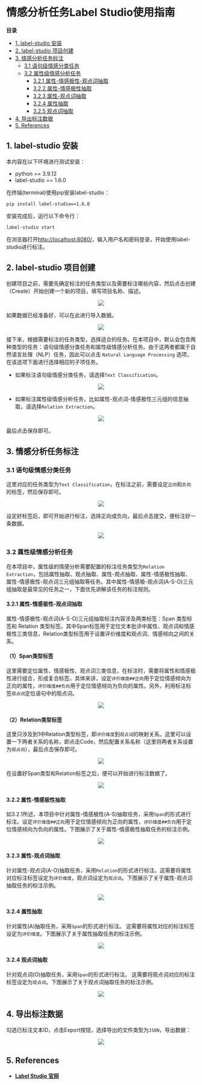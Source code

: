 # 情感分析任务Label Studio使用指南

 **目录**

- [1. label-studio 安装](#1)
- [2. label-studio 项目创建](#2)
- [3. 情感分析任务标注](#3)
    - [3.1 语句级情感分类任务](#3.1)
    - [3.2 属性级情感分析任务](#3.2)
      - [3.2.1 属性-情感极性-观点词抽取](#3.2.1)
      - [3.2.2 属性-情感极性抽取](#3.2.2)
      - [3.2.3 属性-观点词抽取](#3.2.3)
      - [3.2.4 属性抽取](#3.2.4)
      - [3.2.5 观点词抽取](#3.2.5)
- [4. 导出标注数据](#4)
- [5. References](#5)

<a name="1"></a>

## **1. label-studio 安装**
本内容在以下环境进行测试安装：
- python == 3.9.12
- label-studio == 1.6.0

在终端(terminal)使用pip安装label-studio：

```shell
pip install label-studio==1.6.0
```

安装完成后，运行以下命令行：
```shell
label-studio start
```

在浏览器打开[http://localhost:8080/](http://127.0.0.1:8080/)，输入用户名和密码登录，开始使用label-studio进行标注。

<a name="2"></a>

## **2. label-studio 项目创建**

创建项目之前，需要先确定标注的任务类型以及需要标注哪些内容，然后点击创建（Create）开始创建一个新的项目，填写项目名称、描述。

<div align="center">
    <img src=https://user-images.githubusercontent.com/35913314/202995157-9caa0b26-202d-46d2-832a-f1cdf3f9a9b6.png />
</div>

如果数据已经准备好，可以在此进行导入数据。

<div align="center">
    <img src=https://user-images.githubusercontent.com/35913314/202995686-954cc001-4478-46e1-8329-ab3ab02e8a35.png />
</div>


接下来，根据需要标注的任务类型，选择适合的任务。在本项目中，默认会包含两种类型的任务：语句级情感分类任务和属性级情感分析任务。由于这两者都属于自然语言处理（NLP）任务，因此可以点击 `Natural Language Processing` 选项，在该选项下面进行选择相应的子项任务。

- 如果标注语句级情感分类任务，请选择`Text Classification`。

<div align="center">
    <img src=https://user-images.githubusercontent.com/35913314/202996231-a4cf809d-000e-4693-b7c8-70ff2fae22ae.png />
</div>

- 如果标注属性级情感分析任务，比如属性-观点词-情感极性三元组的信息抽取，请选择`Relation Extraction`。

<div align="center">
    <img src=https://user-images.githubusercontent.com/35913314/202997005-e8b0e865-584e-460e-8e68-a41532b6ef1b.png />
</div>

最后点击保存即可。

<a name="3"></a>

## **3. 情感分析任务标注**

<a name="3.1"></a>

### **3.1 语句级情感分类任务**
这里对应的任务类型为`Text Classification`，在标注之前，需要设定`正向`和`负向`的标签，然后保存即可。

<div align="center">
    <img src=https://user-images.githubusercontent.com/40840292/199724082-ee82dceb-dab0-496d-a930-a8ecb284d8b2.png />
</div>

设定好标签后，即可开始进行标注，选择正向或负向，最后点击提交，便标注好一条数据。
<div align="center">
    <img src=https://user-images.githubusercontent.com/35913314/210329413-deff1eb7-3472-463e-aef8-bc9b0456504a.png />
</div>

<a name="3.2"></a>

### **3.2 属性级情感分析任务**

在本项目中，属性级的情感分析需要配置的标注任务类型为`Relation Extraction`，包括属性抽取、观点抽取、属性-观点抽取、属性-情感极性抽取、属性-情感极性-观点词三元组抽取等任务。其中属性-情感极-观点词(A-S-O)三元组抽取是最常见的任务之一，下面优先讲解该任务的标注规则。

<a name="3.2.1"></a>

#### **3.2.1 属性-情感极性-观点词抽取**
属性-情感极性-观点词(A-S-O)三元组抽取标注内容涉及两类标签：Span 类型标签和 Relation 类型标签。其中Span标签用于定位文本批评中属性、观点词和情感极性三类信息，Relation类型标签用于设置评价维度和观点词、情感倾向之间的关系。


#### **（1）Span类型标签**
这里需要定位属性、情感极性、观点词三类信息，在标注时，需要将属性和情感极性进行组合，形成复合标签。具体来讲，设定`评价维度##正向`用于定位情感倾向为正向的属性，`评价维度##负向`用于定位情感倾向为负向的属性。另外，利用标注标签`观点词`定位语句中的观点词。

<div align="center">
    <img src=https://user-images.githubusercontent.com/35913314/202999690-c76948cf-45ba-42a2-85ed-ee55e6a0907f.png />
</div>

#### **（2）Relation类型标签**
这里只涉及到1中Relation类型标签，即`评价维度`到`观点词`的映射关系。这里可以设置一下两者关系的名称，即点击Code，然后配置关系名称（这里将两者关系设置为`观点词`），最后点击保存即可。

<div align="center">
    <img src=https://user-images.githubusercontent.com/35913314/203000684-c7ce1483-6e1c-4399-9d43-369eae2f8684.png />
</div>

在设置好Span类型和Relation标签之后，便可以开始进行标注数据了。

<div align="center">
    <img src=https://user-images.githubusercontent.com/35913314/203001847-8e41709b-0f5a-4673-8aca-5c4fb7705d4a.png />
</div>

<a name="3.2.2"></a>

#### **3.2.2 属性-情感极性抽取**
如3.2.1所述，本项目中针对属性-情感极性(A-S)抽取任务，采用`Span`的形式进行标注。设定`评价维度##正向`用于定位情感倾向为正向的属性，`评价维度##负向`用于定位情感倾向为负向的属性。下图展示了关于属性-情感极性抽取任务的标注示例。

<div align="center">
    <img src=https://user-images.githubusercontent.com/35913314/210720997-950bae9c-407c-431c-bdec-d8289a831920.png />
</div>

<a name="3.2.3"></a>

#### **3.2.3 属性-观点词抽取**
针对属性-观点词(A-O)抽取任务，采用`Relation`的形式进行标注。这需要将属性对应标注标签设定为`评价维度`，观点词设定为`观点词`。下图展示了关于属性-观点词抽取任务的标注示例。

<div align="center">
    <img src=https://user-images.githubusercontent.com/35913314/210721569-9462145c-14ee-459d-a11b-72a8cd7b9a45.png />
</div>

<a name="3.2.4"></a>

#### **3.2.4 属性抽取**
针对属性(A)抽取任务，采用`Span`的形式进行标注。 这需要将属性对应的标注标签设定为`评价维度`。下图展示了关于属性抽取任务的标注示例。

<div align="center">
    <img src=https://user-images.githubusercontent.com/35913314/210722135-cc697497-cd46-444a-aad6-d31d9adfeaed.png />
</div>

<a name="3.2.5"></a>

#### **3.2.4 观点词抽取**
针对观点词(O)抽取任务，采用`Span`的形式进行标注。 这需要将观点词对应的标注标签设定为`观点词`。下图展示了关于观点词抽取任务的标注示例。

<div align="center">
    <img src=https://user-images.githubusercontent.com/35913314/210722331-64865a9a-522a-41aa-aaab-2bdf9de85263.png />
</div>


<a name="4"></a>

## **4. 导出标注数据**

勾选已标注文本ID，点击Export按钮，选择导出的文件类型为`JSON`，导出数据：

<div align="center">
    <img src=https://user-images.githubusercontent.com/40840292/199891344-023736e2-6f9d-454b-b72a-dec6689f8436.png />
</div>

<a name="5"></a>

## **5. References**
- **[Label Studio 官网](https://labelstud.io/)**
